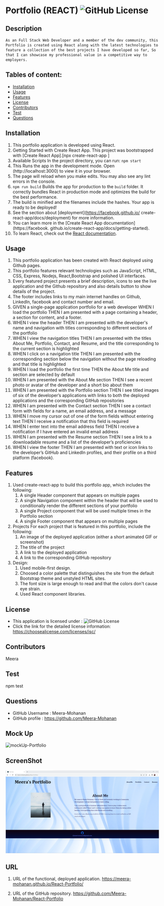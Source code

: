 # Portfolio (REACT) ![GitHub License](https://shields.io/badge/license-ISC-brightgreen)

## Description
    As an Full Stack Web Developer and a member of the dev community, this Portfolio is created using React along with the latest technologies to feature a collection of the best projects I have developed so far, So that I can showcase my professional value in a competitive way to employers.

## Tables of content:
  * [Installation](#installation)
  * [Usage](#usage)
  * [Features](#features)
  * [License](#license)
  * [Contributors](#contributors)
  * [Test](#test)
  * [Questions](#questions)

## Installation
1. This portfolio application is developed using React.
2. Getting Started with Create React App.
    This project was bootstrapped with [Create React App].[npx create-react-app <app-name>]
3. Available Scripts
    In the project directory, you can run: `npm start`
4. This Runs the app in the development mode.
    Open (http://localhost:3000) to view it in your browser.
5. The page will reload when you make edits.
    You may also see any lint errors in the console.
6. `npm run build`
     Builds the app for production to the `build` folder.
     It correctly bundles React in production mode and optimizes the build for the best performance.
7. The build is minified and the filenames include the hashes.
    Your app is ready to be deployed!
8. See the section about [deployment](https://facebook.github.io/           create-react-app/docs/deployment) for more information.
9. You can learn more in the [Create React App documentation](https://facebook. github.io/create-react-app/docs/getting-started).
10. To learn React, check out the [React documentation](https://reactjs.org/).

## Usage 
1. This portfolio application has been created with React deployed using Github pages.
2. This portfolio features relevant technologies such as JavaScript, HTML,   CSS, Express, Nodejs, React,Bootstrap and polished UI interfaces.
3. Every featured project presents a brief description, icons to see the live application and the Github repository and also details button to show details of the project.
4. The footer includes links to my main internet handles on Github, LinkedIn, facebook and contact number and email.
5. GIVEN a single-page application portfolio for a web developer
    WHEN I load the portfolio
    THEN I am presented with a page containing a header, a section for content, and a footer.
6. WHEN I view the header
    THEN I am presented with the developer's name and navigation with titles corresponding to different sections of the portfolio
7. WHEN I view the navigation titles
    THEN I am presented with the titles About Me, Portfolio, Contact, and Resume, and the title corresponding to the current section is highlighted
8. WHEN I click on a navigation title
    THEN I am presented with the corresponding section below the navigation without the page reloading and that title is highlighted
9. WHEN I load the portfolio the first time
    THEN the About Me title and section are selected by default
10. WHEN I am presented with the About Me section
    THEN I see a recent photo or avatar of the developer and a short bio about them
11. WHEN I am presented with the Portfolio section
    THEN I see titled images of six of the developer’s applications with links to both the deployed applications and the corresponding GitHub repositories
12. WHEN I am presented with the Contact section
    THEN I see a contact form with fields for a name, an email address, and a message
13. WHEN I move my cursor out of one of the form fields without entering text
    THEN I receive a notification that this field is required
14. WHEN I enter text into the email address field
    THEN I receive a notification if I have entered an invalid email address
15. WHEN I am presented with the Resume section
     THEN I see a link to a downloadable resume and a list of the developer’s proficiencies
16. WHEN I view the footer
    THEN I am presented with text or icon links to the developer’s GitHub and LinkedIn profiles, and their profile on a third platform (facebook).

## Features
1. Used create-react-app to build this portfolio app, which includes the following:
    1. A single Header component that appears on multiple pages
    2. A single Navigation component within the header that will be used to conditionally render the different sections of your portfolio
    3. A single Project component that will be used multiple times in the Portfolio section
    4. A single Footer component that appears on multiple pages
2. Projects
    For each project that is featured in this portfolio, include the following:
    1. An image of the deployed application (either a short animated GIF or screenshot)
    2. The title of the project
    3. A link to the deployed application
    4. A link to the corresponding GitHub repository
3. Design:
    1. Used mobile-first design.
    2. Choosed a color palette that distinguishes the site from the default Bootstrap theme and unstyled HTML sites. 
    3. The font size is large enough to read and that the colors don't cause eye strain.
    4. Used React component libraries. 
    
## License  
* This application is licensed under : ![GitHub License](https://shields.io/badge/license-ISC-brightgreen)
* Click the link for the detailed license information: https://choosealicense.com/licenses/isc/

## Contributors
Meera

## Test
npm test

## Questions
  * GitHub Username : Meera-Mohanan
  * GitHub profile : https://github.com/Meera-Mohanan


## Mock Up
![mockUp-Portfolio](./src/assets/images/20-react-homework-demo-01.gif)

## ScreenShot
![Meera-Portfolio](./src/assets/images/Screenshot%202023-08-14%20022903.png)

## URL
1. URL of the functional, deployed application.
    https://meera-mohanan.github.io/React-Portfolio/

2. URL of the GitHub repository.
    https://github.com/Meera-Mohanan/React-Portfolio



